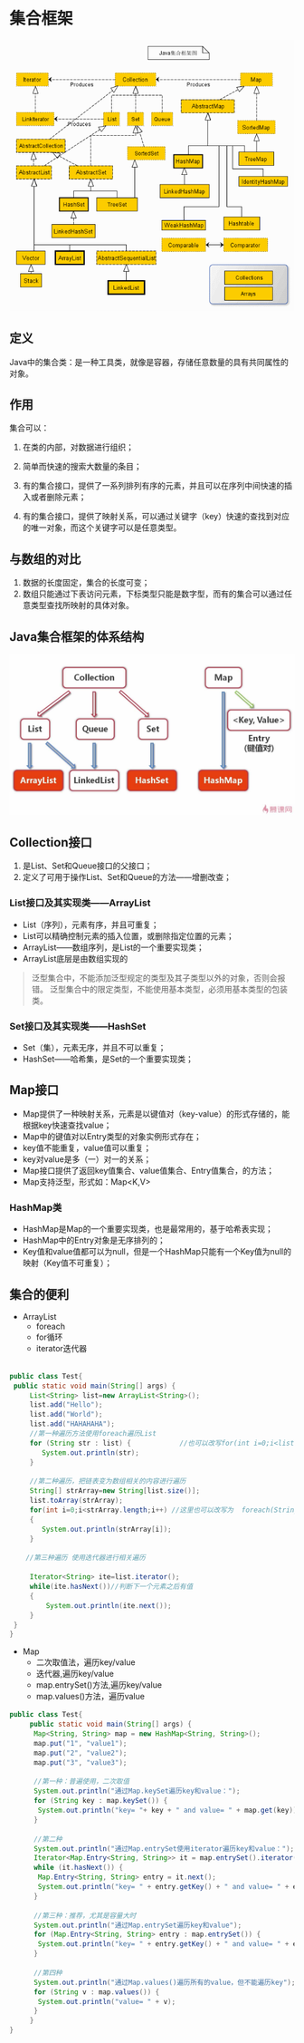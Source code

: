 # 集合框架

![集合框架图](../../img/java-collections.gif)

## 定义

Java中的集合类：是一种工具类，就像是容器，存储任意数量的具有共同属性的对象。

## 作用

集合可以：

1. 在类的内部，对数据进行组织；

2. 简单而快速的搜索大数量的条目；

3. 有的集合接口，提供了一系列排列有序的元素，并且可以在序列中间快速的插入或者删除元素；

4. 有的集合接口，提供了映射关系，可以通过关键字（key）快速的查找到对应的唯一对象，而这个关键字可以是任意类型。

## 与数组的对比

1. 数据的长度固定，集合的长度可变；
2. 数组只能通过下表访问元素，下标类型只能是数字型，而有的集合可以通过任意类型查找所映射的具体对象。

## Java集合框架的体系结构

![](../../img/collection-ext.jpg)

## Collection接口

1. 是List、Set和Queue接口的父接口；
2. 定义了可用于操作List、Set和Queue的方法——增删改查；

### List接口及其实现类——ArrayList

+ List（序列），元素有序，并且可重复；
+ List可以精确控制元素的插入位置，或删除指定位置的元素；
+ ArrayList——数组序列，是List的一个重要实现类；
+ ArrayList底层是由数组实现的

> 泛型集合中，不能添加泛型规定的类型及其子类型以外的对象，否则会报错。
> 泛型集合中的限定类型，不能使用基本类型，必须用基本类型的包装类。

### Set接口及其实现类——HashSet
+ Set（集），元素无序，并且不可以重复；
+ HashSet——哈希集，是Set的一个重要实现类；

## Map接口

+ Map提供了一种映射关系，元素是以键值对（key-value）的形式存储的，能根据key快速查找value；
+ Map中的键值对以Entry类型的对象实例形式存在；
+ key值不能重复，value值可以重复；
+ key对value是多（一）对一的关系；
+ Map接口提供了返回key值集合、value值集合、Entry值集合，的方法；
+ Map支持泛型，形式如：Map<K,V>

### HashMap类

+ HashMap是Map的一个重要实现类，也是最常用的，基于哈希表实现；
+ HashMap中的Entry对象是无序排列的；
+ Key值和value值都可以为null，但是一个HashMap只能有一个Key值为null的映射（Key值不可重复）；

## 集合的便利

+ ArrayList
    + foreach
    + for循环
    + iterator迭代器

```java

public class Test{
 public static void main(String[] args) {
     List<String> list=new ArrayList<String>();
     list.add("Hello");
     list.add("World");
     list.add("HAHAHAHA");
     //第一种遍历方法使用foreach遍历List
     for (String str : list) {            //也可以改写for(int i=0;i<list.size();i++)这种形式
        System.out.println(str);
     }
 
     //第二种遍历，把链表变为数组相关的内容进行遍历
     String[] strArray=new String[list.size()];
     list.toArray(strArray);
     for(int i=0;i<strArray.length;i++) //这里也可以改写为  foreach(String str:strArray)这种形式
     {
        System.out.println(strArray[i]);
     }
     
    //第三种遍历 使用迭代器进行相关遍历
     
     Iterator<String> ite=list.iterator();
     while(ite.hasNext())//判断下一个元素之后有值
     {
         System.out.println(ite.next());
     }
 }
}
```

+ Map
    + 二次取值法，遍历key/value
    + 迭代器,遍历key/value
    + map.entrySet()方法,遍历key/value
    + map.values()方法，遍历value

```java
public class Test{
     public static void main(String[] args) {
      Map<String, String> map = new HashMap<String, String>();
      map.put("1", "value1");
      map.put("2", "value2");
      map.put("3", "value3");
      
      //第一种：普遍使用，二次取值
      System.out.println("通过Map.keySet遍历key和value：");
      for (String key : map.keySet()) {
       System.out.println("key= "+ key + " and value= " + map.get(key));
      }
      
      //第二种
      System.out.println("通过Map.entrySet使用iterator遍历key和value：");
      Iterator<Map.Entry<String, String>> it = map.entrySet().iterator();
      while (it.hasNext()) {
       Map.Entry<String, String> entry = it.next();
       System.out.println("key= " + entry.getKey() + " and value= " + entry.getValue());
      }
      
      //第三种：推荐，尤其是容量大时
      System.out.println("通过Map.entrySet遍历key和value");
      for (Map.Entry<String, String> entry : map.entrySet()) {
       System.out.println("key= " + entry.getKey() + " and value= " + entry.getValue());
      }
    
      //第四种
      System.out.println("通过Map.values()遍历所有的value，但不能遍历key");
      for (String v : map.values()) {
       System.out.println("value= " + v);
      }
     }
}
```